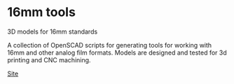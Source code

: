 16mm tools
=======

3D models for 16mm standards

A collection of OpenSCAD scripts for generating tools for working with 16mm and other analog film formats. Models are designed and tested for 3d printing and CNC machining.

[Site](sixteenmillimeter.com)
